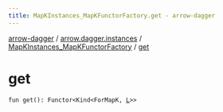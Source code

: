 ```yaml
---
title: MapKInstances_MapKFunctorFactory.get - arrow-dagger
---
```


[arrow-dagger](../../index.html) / [arrow.dagger.instances](../index.html) / [MapKInstances_MapKFunctorFactory](index.html) / [get](./get.html)

# get

`fun get(): Functor<Kind<ForMapK, `[`L`](index.html#L)`>>`